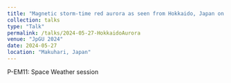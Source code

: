 ```yaml
---
title: "Magnetic storm-time red aurora as seen from Hokkaido, Japan on December 1, 2023 associated with high-density solar wind"
collection: talks
type: "Talk"
permalink: /talks/2024-05-27-HokkaidoAurora
venue: "JpGU 2024"
date: 2024-05-27
location: "Makuhari, Japan"
---
```


<!--[More information here](http://exampleurl.com)-->

P-EM11: Space Weather session
